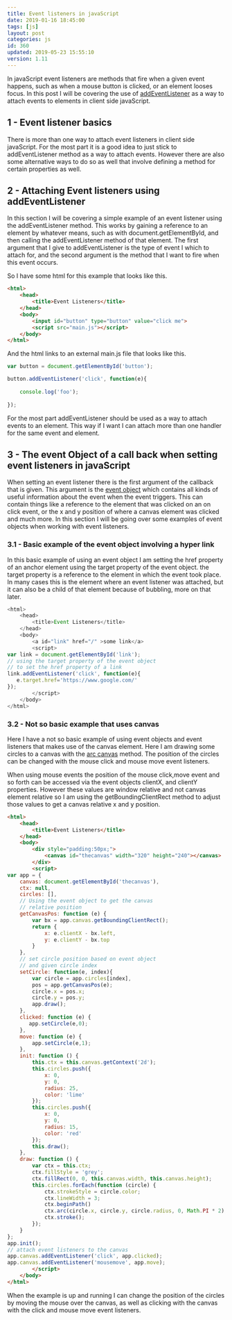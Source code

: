 ```yaml
---
title: Event listeners in javaScript
date: 2019-01-16 18:45:00
tags: [js]
layout: post
categories: js
id: 360
updated: 2019-05-23 15:55:10
version: 1.11
---
```


In javaScript event listeners are methods that fire when a given event happens, such as when a mouse button is clicked, or an element looses focus. In this post I will be covering the use of [addEventListener](https://developer.mozilla.org/en-US/docs/Web/API/EventTarget/addEventListener) as a way to attach events to elements in client side javaScript.

<!-- more -->

## 1 - Event listener basics

There is more than one way to attach event listeners in client side javaScript. For the most part it is a good idea to just stick to addEventListener method as a way to attach events. However there are also some alternative ways to do so as well that involve defining a method for certain properties as well.

## 2 - Attaching Event listeners using addEventListener

In this section I will be covering a simple example of an event listener using the addEventListener method. This works by gaining a reference to an element by whatever means, such as with document.getElementById, and then calling the addEventListener method of that element. The first argument that I give to addEventListener is the type of event I which to attach for, and the second argument is the method that I want to fire when this event occurs.

So I have some html for this example that looks like this.

```html
<html>
    <head>
        <title>Event Listeners</title>
    </head>
    <body>
        <input id="button" type="button" value="click me">
        <script src="main.js"></script>
    </body>
</html>
```

And the html links to an external main.js file that looks like this.

```js
var button = document.getElementById('button');

button.addEventListener('click', function(e){
 
    console.log('foo');
 
});
```

For the most part addEventListener should be used as a way to attach events to an element. This way if I want I can attach more than one handler for the same event and element.

## 3 - The event Object of a call back when setting event listeners in javaScript

When setting an event listener there is the first argument of the callback that is given. This argument is the [event object](https://developer.mozilla.org/en-US/docs/Web/API/Event) which contains all kinds of useful information about the event when the event triggers. This can contain things like a reference to the element that was clicked on an on click event, or the x and y position of where a canvas element was clicked and much more. In this section I will be going over some examples of event objects when working with event listeners.

### 3.1 - Basic example of the event object involving a hyper link

In this basic example of using an event object I am setting the href property of an anchor element using the target property of the event object. the target property is a reference to the element in which the event took place. In many cases this is the element where an event listener was attached, but it can also be a child of that element because of bubbling, more on that later.

```js
<html>
    <head>
        <title>Event Listeners</title>
    </head>
    <body>
        <a id="link" href="/" >some link</a>
        <script>
var link = document.getElementById('link');
// using the target property of the event object
// to set the href property of a link
link.addEventListener('click', function(e){
   e.target.href='https://www.google.com/'
});
        </script>
    </body>
</html>
```

### 3.2 - Not so basic example that uses canvas

Here I have a not so basic example of using event objects and event listeners that makes use of the canvas element. Here I am drawing some circles to a canvas with the [arc canvas](/2019/03/05/canvas-arc/) method. The position of the circles can be changed with the mouse click and mouse move event listeners.

When using mouse events the position of the mouse click,move event and so forth can be accessed via the event objects clientX, and clientY properties. However these values are window relative and not canvas element relative so I am using the getBoundingClientRect method to adjust those values to get a canvas relative x and y position.

```html
<html>
    <head>
        <title>Event Listeners</title>
    </head>
    <body>
        <div style="padding:50px;">
            <canvas id="thecanvas" width="320" height="240"></canvas>
        </div>
        <script>
var app = {
    canvas: document.getElementById('thecanvas'),
    ctx: null,
    circles: [],
    // Using the event object to get the canvas
    // relative position
    getCanvasPos: function (e) {
        var bx = app.canvas.getBoundingClientRect();
        return {
            x: e.clientX - bx.left,
            y: e.clientY - bx.top
        }
    },
    // set circle position based on event object
    // and given circle index
    setCircle: function(e, index){
        var circle = app.circles[index],
        pos = app.getCanvasPos(e);
        circle.x = pos.x;
        circle.y = pos.y;
        app.draw();
    },
    clicked: function (e) {
       app.setCircle(e,0);
    },
    move: function (e) {
        app.setCircle(e,1);
    },
    init: function () {
        this.ctx = this.canvas.getContext('2d');
        this.circles.push({
            x: 0,
            y: 0,
            radius: 25,
            color: 'lime'
        });
        this.circles.push({
            x: 0,
            y: 0,
            radius: 15,
            color: 'red'
        });
        this.draw();
    },
    draw: function () {
        var ctx = this.ctx;
        ctx.fillStyle = 'grey';
        ctx.fillRect(0, 0, this.canvas.width, this.canvas.height);
        this.circles.forEach(function (circle) {
            ctx.strokeStyle = circle.color;
            ctx.lineWidth = 3;
            ctx.beginPath()
            ctx.arc(circle.x, circle.y, circle.radius, 0, Math.PI * 2);
            ctx.stroke();
        });
    }
};
app.init();
// attach event listeners to the canvas
app.canvas.addEventListener('click', app.clicked);
app.canvas.addEventListener('mousemove', app.move);
        </script>
    </body>
</html>
```

When the example is up and running I can change the position of the circles by moving the mouse over the canvas, as well as clicking with the canvas with the click and mouse move event listeners.